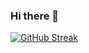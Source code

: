 ### Hi there 👋

[![GitHub Streak](https://streak-stats.demolab.com?user=2Zerozero&theme=transparent)](https://git.io/streak-stats)
